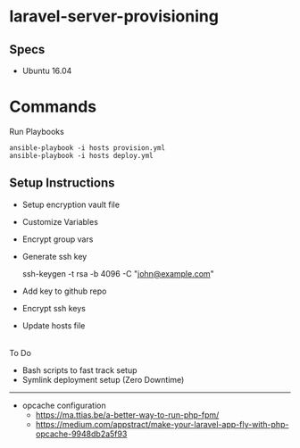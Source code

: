 # laravel-server-provisioning

## Specs

- Ubuntu 16.04

# Commands

Run Playbooks

```
ansible-playbook -i hosts provision.yml
ansible-playbook -i hosts deploy.yml
```

## Setup Instructions

- Setup encryption vault file
- Customize Variables
- Encrypt group vars
- Generate ssh key

    ssh-keygen -t rsa -b 4096 -C "john@example.com"

- Add key to github repo
- Encrypt ssh keys
- Update hosts file

######

To Do

- Bash scripts to fast track setup
- Symlink deployment setup (Zero Downtime)

-----

- opcache configuration
    - https://ma.ttias.be/a-better-way-to-run-php-fpm/
    - https://medium.com/appstract/make-your-laravel-app-fly-with-php-opcache-9948db2a5f93
